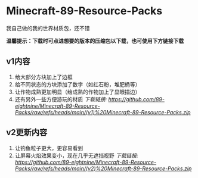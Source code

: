 # Minecraft-89-Resource-Packs
我自己做的我的世界材质包，还不错

**温馨提示：下载时可点进想要的版本的压缩包以下载，也可使用下方链接下载**

## v1内容
1. 给大部分方块加上了边框
2. 给不同状态的方块添加了数字（如红石粉，堆肥桶等）
3. 让作物成熟更加明显（给成熟的作物加上了显眼描边）
4. 还有另外一些方便游玩的材质
   *下载链接: https://github.com/89-eightnine/Minecraft-89-Resource-Packs/raw/refs/heads/main/(v1)%20Minecraft-89-Resource-Packs.zip*
## v2更新内容
1. 让钓鱼粒子更大，更容易看到
2. 让屏幕火焰效果变小，现在几乎无遮挡视野
   *下载链接: https://github.com/89-eightnine/Minecraft-89-Resource-Packs/raw/refs/heads/main/(v2)%20Minecraft-89-Resource-Packs.zip*
